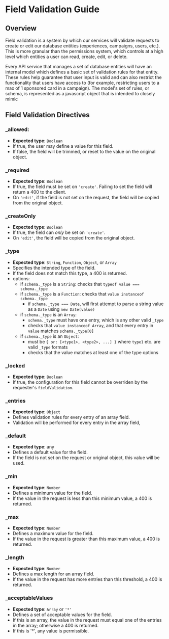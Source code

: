 Field Validation Guide
======================

## Overview
Field validation is a system by which our services will validate requests to create or edit our database entities (experiences, campaigns, users, etc.). This is more granular than the permissions system, which controls at a high level which entities a user can read, create, edit, or delete.

Every API service that manages a set of database entities will have an internal model which defines a basic set of validation rules for that entity. These rules help guarantee that user input is valid and can also restrict the functionality that users have access to (for example, restricting users to a max of 1 sponsored card in a campaign). The model's set of rules, or schema, is represented as a javascript object that is intended to closely mimic 

## Field Validation Directives

### _allowed:
- **Expected type**: `Boolean`
- If true, the user may define a value for this field.
- If false, the field will be trimmed, or reset to the value on the original object.

### _required
- **Expected type**: `Boolean`
- If true, the field must be set on `'create'`. Failing to set the field will return a 400 to the client.
- On `'edit'`, if the field is not set on the request, the field will be copied from the original object.

### _createOnly
- **Expected type**: `Boolean`
- If true, the field can *only* be set on `'create'`.
- On `'edit'`, the field will be copied from the original object.

### _type
- **Expected type**: `String`, `Function`, `Object`, or `Array`
- Specifies the intended type of the field.
- If the field does not match this type, a 400 is returned.
- options:
    - if `schema._type` is a `String`: checks that `typeof value === schema._type`
    - if `schema._type` is a `Function`: checks that `value instanceof schema._type`
        - if `schema._type === Date`, will first attempt to parse a string value as a `Date` using `new Date(value)`
    - if `schema._type` is an `Array`:
        - `schema._type` must have one entry, which is any other valid `_type`
        - checks that `value instanceof Array`, and that every entry in `value` matches `schema._type[0]`
    - if `schema._type` is an `Object`:
        - must be `{ or: [<type1>, <type2>, ...] }` where `type1` etc. are valid `_type` formats
        - checks that the value matches at least one of the type options

### _locked
- **Expected type**: `Boolean`
- If true, the configuration for this field cannot be overriden by the requester's `fieldValidation`.

### _entries
- **Expected type**: `Object`
- Defines validation rules for every entry of an array field.
- Validation will be performed for every entry in the array field,

### _default
- **Expected type**: any
- Defines a default value for the field.
- If the field is not set on the request or original object, this value will be used.

### _min
- **Expected type**: `Number`
- Defines a minimum value for the field.
- If the value in the request is less than this minimum value, a 400 is returned.

### _max
- **Expected type**: `Number`
- Defines a maximum value for the field.
- If the value in the request is greater than this maximum value, a 400 is returned.

### _length
- **Expected type**: `Number`
- Defines a max length for an array field.
- If the value in the request has more entries than this threshold, a 400 is returned.

### _acceptableValues
- **Expected type**: `Array` or `'*'`
- Defines a set of acceptable values for the field.
- If this is an array, the value in the request must equal one of the entries in the array; otherwise a 400 is returned.
- If this is '*', any value is permissible.

